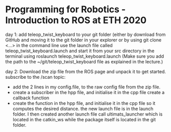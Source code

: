 # Programming for Robotics - Introduction to ROS at ETH 2020
day 1:
add teleop_twist_keyboard to your git folder (either by download from GitHub and moving it to the git folder in your explorer or by using git clone <...> in the command line
use the launch file called teleop_twist_keyboard.launch and start it from your src directory in the terminal using roslaunch teleop_twist_keyboard.launch (Make sure you add the path to the ~/git/teleop_twist_keyboard file as explained in the lecture.)

day 2:
Download the zip file from the ROS page and unpack it to get started.
subscribe to the /scan topic: 
  - add the 2 lines in my config.file, to the raw config file from the zip file. 
  - create a subscriber in the hpp file, and initialise it in the cpp file
create a callback function
  - create the function in the hpp file, and initialise it in the cpp file so it computes the desired distance. 
the new launch file is in the launch folder. I then created another launch file call ultimats_launcher which is located in the catkin_ws while the package itself is located in the git folder.
